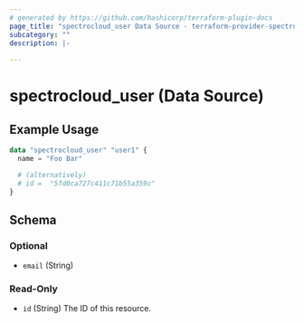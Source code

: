 ```yaml
---
# generated by https://github.com/hashicorp/terraform-plugin-docs
page_title: "spectrocloud_user Data Source - terraform-provider-spectrocloud"
subcategory: ""
description: |-
  
---
```


# spectrocloud_user (Data Source)



## Example Usage

```terraform
data "spectrocloud_user" "user1" {
  name = "Foo Bar"

  # (alternatively)
  # id =  "5fd0ca727c411c71b55a359c"
}
```

<!-- schema generated by tfplugindocs -->
## Schema

### Optional

- `email` (String)

### Read-Only

- `id` (String) The ID of this resource.
